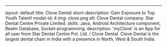 ---
layout: default
title: Clove Dental
short-description: Gain Exposure to Top Youth Talent!
modal-id: 4
img: clove.png
alt: Clove Dental
company: Star Dental Centre Private Limited.
skills: Java, Android Architecture component, Realm Database, Socket-programming.
description: 'myClove' is an App for all user from Star Dental Centre Pvt. Ltd. / Clove Dental. Clove Dental is the largest dental chain in India with a presence in North, West & South India.
